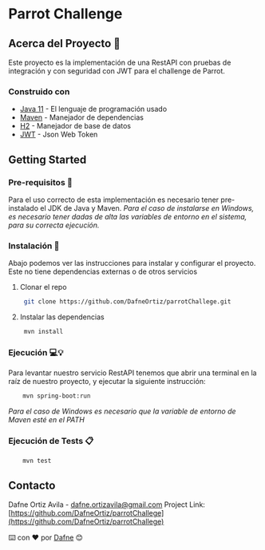 # Parrot Challenge
## Acerca del Proyecto 🚀
Este proyecto es la implementación de una RestAPI con pruebas de integración y con seguridad con JWT para el challenge de Parrot.

### Construido con
* [Java 11](https://www.oracle.com/mx/java/technologies/javase-downloads.html) - El lenguaje de programación usado
* [Maven](https://maven.apache.org/) - Manejador de dependencias
* [H2](https://www.h2database.com/html/main.html) - Manejador de base de datos
* [JWT](https://jwt.io/) - Json Web Token

## Getting Started
### Pre-requisitos 📌
Para el uso correcto de esta implementación es necesario tener pre-instalado el JDK de Java y Maven.
_Para el caso de instalarse en Windows, es necesario tener dadas de alta las variables de entorno en el sistema, para su correcta ejecución._

### Instalación 🔧
Abajo podemos ver las instrucciones para instalar y configurar el proyecto. Este no tiene dependencias externas o de otros servicios

1. Clonar el repo
   ```sh
    git clone https://github.com/DafneOrtiz/parrotChallege.git
   ```
2. Instalar las dependencias
   ```sh
    mvn install
   ```

### Ejecución 💻💡

Para levantar nuestro servicio RestAPI tenemos que abrir una terminal en la raíz de nuestro proyecto, y ejecutar la siguiente instrucción:
```sh
    mvn spring-boot:run
```
_Para el caso de Windows es necesario que la variable de entorno de Maven esté en el PATH_


### Ejecución de Tests 📋
```sh
    mvn test
```

## Contacto
Dafne Ortiz Avila - dafne.ortizavila@gmail.com
Project Link: [https://github.com/DafneOrtiz/parrotChallege](https://github.com/DafneOrtiz/parrotChallege)

⌨️ con ❤️ por [Dafne](https://github.com/DafneOrtiz) 😊